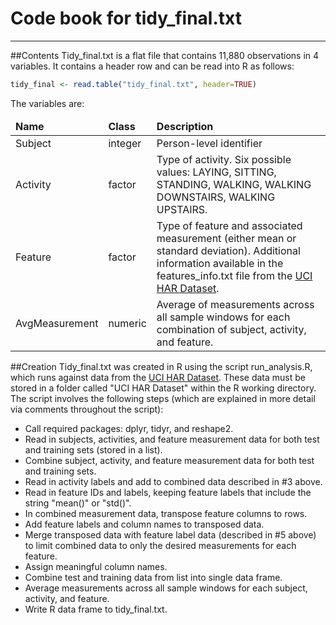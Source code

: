 # Code book for tidy_final.txt
***
##Contents
Tidy_final.txt is a flat file that contains 11,880 observations in 4 variables. It contains a header row and can be read into R as follows:
```r
tidy_final <- read.table("tidy_final.txt", header=TRUE)
```
The variables are:
<table>
  <thead>
    <tr width="100%">
      <td width="15%"><b>Name</b></td>
      <td width="15%"><b>Class</b></td>
      <td width="70%"><b>Description</b></td>
    </tr>
  </thead>
  <tbody>
    <tr width="100%">
      <td width="15%">Subject</td>
      <td width="15%">integer</td>
      <td width="70%">Person-level identifier</td>
    </tr>
    <tr width="100%">
      <td width="15%">Activity</td>
      <td width="15%">factor</td>
      <td width="70%">Type of activity. Six possible values: LAYING, SITTING, STANDING, WALKING, WALKING DOWNSTAIRS, WALKING UPSTAIRS.</td>
    </tr>
    <tr width="100%">
      <td width="15%">Feature</td>
      <td width="15%">factor</td>
      <td width="70%">Type of feature and associated measurement (either mean or standard deviation). Additional information available in the features_info.txt file from the <a href="https://d396qusza40orc.cloudfront.net/getdata%2Fprojectfiles%2FUCI%20HAR%20Dataset.zip">UCI HAR Dataset</a>.</td>
    </tr>
    <tr width="100%">
      <td width="15%">AvgMeasurement</td>
      <td width="15%">numeric</td>
      <td width="70%">Average of measurements across all sample windows for each combination of subject, activity, and feature.</td>
    </tr>
  </tbody>
</table>
  </tbody>
</table>

##Creation
Tidy_final.txt was created in R using the script run_analysis.R, which runs against data from the [UCI HAR Dataset](https://d396qusza40orc.cloudfront.net/getdata%2Fprojectfiles%2FUCI%20HAR%20Dataset.zip). These data must be stored in a folder called "UCI HAR Dataset" within the R working directory. The script involves the following steps (which are explained in more detail via comments throughout the script):
+ Call required packages: dplyr, tidyr, and reshape2.
+ Read in subjects, activities, and feature measurement data for both test and training sets (stored in a list).
+ Combine subject, activity, and feature measurement data for both test and training sets.  
+ Read in activity labels and add to combined data described in \#3 above.
+ Read in feature IDs and labels, keeping feature labels that include the string "mean()" or "std()". 
+ In combined measurement data, transpose feature columns to rows.
+ Add feature labels and column names to transposed data.
+ Merge transposed data with feature label data (described in \#5 above) to limit combined data to only the desired measurements for each feature.
+ Assign meaningful column names.
+ Combine test and training data from list into single data frame.
+ Average measurements across all sample windows for each subject, activity, and feature.
+ Write R data frame to tidy_final.txt.
